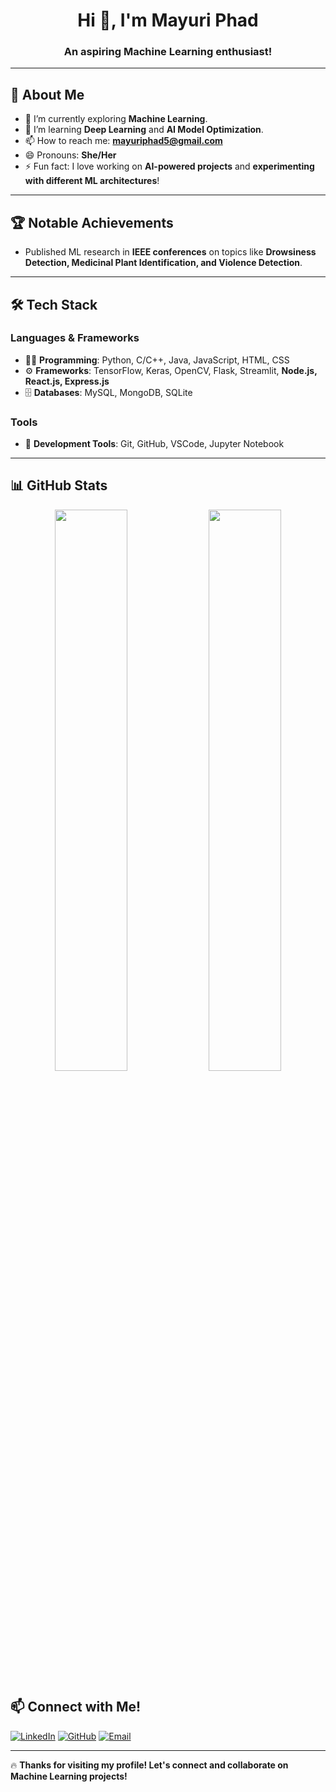 <h1 align="center">Hi 👋, I'm Mayuri Phad</h1>
<h3 align="center">An aspiring Machine Learning enthusiast!</h3>

---

## 🚀 About Me
- 🔭 I’m currently exploring **Machine Learning**.
- 🌱 I’m learning **Deep Learning** and **AI Model Optimization**.
- 📫 How to reach me: **mayuriphad5@gmail.com**
- 😄 Pronouns: **She/Her**
- ⚡ Fun fact: I love working on **AI-powered projects** and **experimenting with different ML architectures**!

---

## 🏆 Notable Achievements
- Published ML research in **IEEE conferences** on topics like **Drowsiness Detection, Medicinal Plant Identification, and Violence Detection**.

---

## 🛠️ Tech Stack
### **Languages & Frameworks**
- 🧑‍💻 **Programming**: Python, C/C++, Java, JavaScript, HTML, CSS
- ⚙️ **Frameworks**: TensorFlow, Keras, OpenCV, Flask, Streamlit, **Node.js, React.js, Express.js**
- 🗄️ **Databases**: MySQL, MongoDB, SQLite

### **Tools**
- 🔧 **Development Tools**: Git, GitHub, VSCode, Jupyter Notebook

---

## 📊 GitHub Stats
<p align="center">
  <img width="48%" src="https://github-readme-stats.vercel.app/api?username=mayuriphad&show_icons=true&theme=radical" />
  <img width="48%" src="https://github-readme-streak-stats.herokuapp.com/?user=mayuriphad&theme=radical" />
</p>



## 📫 Connect with Me!
[![LinkedIn](https://img.shields.io/badge/LinkedIn-MayuriPhad-blue?style=flat&logo=linkedin)](https://www.linkedin.com/in/mayuriphad/)
[![GitHub](https://img.shields.io/badge/GitHub-MayuriPhad-black?style=flat&logo=github)](https://github.com/mayuriphad)
[![Email](https://img.shields.io/badge/Email-mayuriphad5@gmail.com-red?style=flat&logo=gmail)](mailto:mayuriphad5@gmail.com)

---

🔥 **Thanks for visiting my profile! Let's connect and collaborate on Machine Learning projects!**
